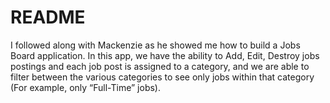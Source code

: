 # README
 I followed along with Mackenzie as he showed me how to build a Jobs Board application. In this app, we have the ability to Add, Edit, Destroy jobs postings and each job post is assigned to a category, and we are able to filter between the various categories to see only jobs within that category (For example, only “Full-Time” jobs).